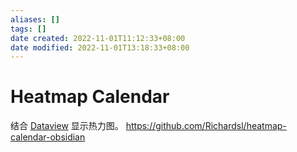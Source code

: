 ```yaml
---
aliases: []
tags: []
date created: 2022-11-01T11:12:33+08:00
date modified: 2022-11-01T13:18:33+08:00
---
```


# Heatmap Calendar

结合 [Dataview](Dataview.md) 显示热力图。
<https://github.com/Richardsl/heatmap-calendar-obsidian>
